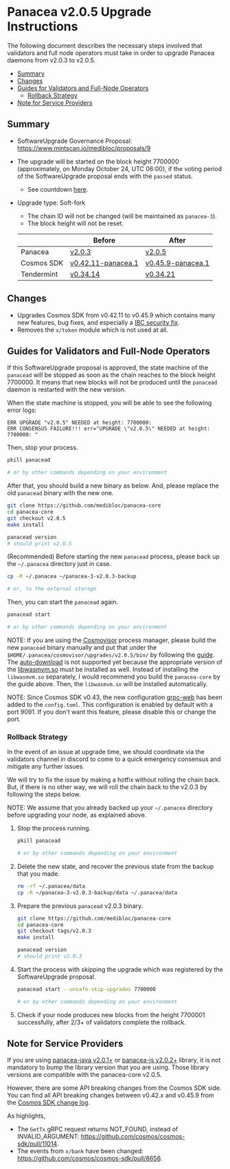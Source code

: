 # Panacea v2.0.5 Upgrade Instructions

The following document describes the necessary steps involved that validators and
full node operators must take in order to upgrade Panacea daemons from v2.0.3 to v2.0.5.

- [Summary](#summary)
- [Changes](#changes)
- [Guides for Validators and Full-Node Operators](#guides-for-validators-and-full-node-operators)
    - [Rollback Strategy](#rollback-strategy)
- [Note for Service Providers](#note-for-service-providers)


## Summary

- SoftwareUpgrade Governance Proposal: https://www.mintscan.io/medibloc/proposals/9
- The upgrade will be started on the block height 7700000 (approximately, on Monday October 24, UTC 06:00), if the voting period of the SoftwareUpgrade proposal ends with the `passed` status.
    - See countdown [here](https://www.mintscan.io/medibloc/blocks/7700000).
- Upgrade type: Soft-fork
    - The chain ID will not be changed (will be maintained as `panacea-3`).
    - The block height will not be reset.

    | |Before|After|
    |--------|-----------|-----------|
    |Panacea|[v2.0.3](https://github.com/medibloc/panacea-core/releases/tag/v2.0.3)|[v2.0.5](https://github.com/medibloc/panacea-core/releases/tag/v2.0.5)|
    |Cosmos SDK|[v0.42.11-panacea.1](https://github.com/medibloc/cosmos-sdk/releases/tag/v0.42.11-panacea.1)|[v0.45.9-panacea.1](https://github.com/medibloc/cosmos-sdk/releases/tag/v0.45.9-panacea.1)|
    |Tendermint|[v0.34.14](https://github.com/tendermint/tendermint/releases/tag/v0.34.14)|[v0.34.21](https://github.com/tendermint/tendermint/releases/tag/v0.34.21)|


## Changes

- Upgrades Cosmos SDK from v0.42.11 to v0.45.9 which contains many new features, bug fixes, and especially a [IBC security fix](https://forum.cosmos.network/t/ibc-security-advisory-dragonberry/7702).
- Removes the `x/token` module which is not used at all.

## Guides for Validators and Full-Node Operators

If this SoftwareUpgrade proposal is approved, the state machine of the `panacead` will be stopped as soon as the chain reaches to the block height 7700000.
It means that new blocks will not be produced until the `panacead` daemon is restarted with the new version.

When the state machine is stopped, you will be able to see the following error logs:
```
ERR UPGRADE "v2.0.5" NEEDED at height: 7700000:
ERR CONSENSUS FAILURE!!! err="UPGRADE \"v2.0.5\" NEEDED at height: 7700000: "
```

Then, stop your process.
```bash
pkill panacead

# or by other commands depending on your environment
```

After that, you should build a new binary as below. And, please replace the old `panacead` binary with the new one.

```bash
git clone https://github.com/medibloc/panacea-core
cd panacea-core
git checkout v2.0.5
make install

panacead version
# should print v2.0.5
```

(Recommended) Before starting the new `panacead` process, please back up the `~/.panacea` directory just in case.
```bash
cp -R ~/.panacea ~/panacea-3-v2.0.3-backup

# or, to the external storage
```

Then, you can start the `panacead` again.
```bash
panacead start

# or by other commands depending on your environment
```

NOTE:
If you are using the [Cosmovisor](https://medibloc.gitbook.io/panacea-core/guide/cosmovisor) process manager, please build the new `panacead` binary manually and put that under the `$HOME/.panacea/cosmovisor/upgrades/v2.0.5/bin/` by following the [guide](https://medibloc.gitbook.io/panacea-core/guide/cosmovisor#cosmovisor-setup). The [auto-download](https://github.com/cosmos/cosmos-sdk/tree/main/cosmovisor#auto-download) is not supported yet because the appropriate version of the [libwasmvm.so](https://github.com/CosmWasm/wasmvm/blob/v0.14.0/api/libwasmvm.so) must be installed as well. Instead of installing the `libwasmvm.so` separately, I would recommend you build the `panacea-core` by the guide above. Then, the `libwasmvm.so` will be installed automatically.

NOTE: Since Cosmos SDK v0.43, the new configuration [grpc-web](https://github.com/cosmos/cosmos-sdk/blob/2582f0aab7b2cbf66ade066fe570a4622cf0b098/server/config/toml.go#L182) has been added to the `config.toml`. This configuration is enabled by default with a port 9091. If you don't want this feature, please disable this or change the port.

### Rollback Strategy

In the event of an issue at upgrade time, we should coordinate via the validators channel in discord to come to a quick emergency consensus and mitigate any further issues.

We will try to fix the issue by making a hotfix without rolling the chain back.
But, if there is no other way, we will roll the chain back to the v2.0.3 by following the steps below.

NOTE: We assume that you already backed up your `~/.panacea` directory before upgrading your node, as explained above.

1. Stop the process running.
    ```bash
    pkill panacead

    # or by other commands depending on your environment
    ```
2. Delete the new state, and recover the previous state from the backup that you made.
    ```bash
    rm -rf ~/.panacea/data
    cp -R ~/panacea-3-v2.0.3-backup/data ~/.panacea/data
    ```
3. Prepare the previous `panacead` v2.0.3 binary.
    ```bash
    git clone https://github.com/medibloc/panacea-core
    cd panacea-core
    git checkout tags/v2.0.3
    make install

    panacead version
    # should print v2.0.3
    ```
4. Start the process with skipping the upgrade which was registered by the SoftwareUpgrade proposal.
    ```bash
    panacead start --unsafe-skip-upgrades 7700000

    # or by other commands depending on your environment
    ```
5. Check if your node produces new blocks from the height 7700001 successfully, after 2/3+ of validators complete the rollback.


## Note for Service Providers

If you are using [panacea-java v2.0.1+](https://github.com/medibloc/panacea-java) or [panacea-js v2.0.2+](https://github.com/medibloc/panacea-js) library, it is not mandatory to bump the library version that you are using. Those library versions are compatible with the panacea-core v2.0.5.

However, there are some API breaking changes from the Cosmos SDK side. You can find all API breaking changes between v0.42.x and v0.45.9 from the [Cosmos SDK change log](https://github.com/cosmos/cosmos-sdk/blob/v0.45.9/CHANGELOG.md).

As highlights,
- The `GetTx` gRPC request returns NOT_FOUND, instead of INVALID_ARGUMENT: https://github.com/cosmos/cosmos-sdk/pull/11014.
- The events from `x/bank` have been changed: https://github.com/cosmos/cosmos-sdk/pull/8656.
